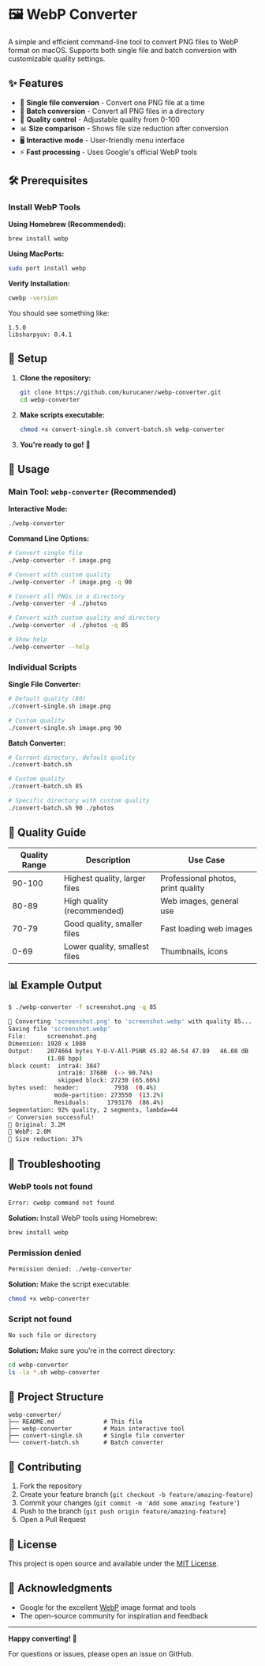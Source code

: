 # 🖼️ WebP Converter

A simple and efficient command-line tool to convert PNG files to WebP format on macOS. Supports both single file and batch conversion with customizable quality settings.

## ✨ Features

- 🔄 **Single file conversion** - Convert one PNG file at a time
- 📁 **Batch conversion** - Convert all PNG files in a directory
- 🎯 **Quality control** - Adjustable quality from 0-100
- 📊 **Size comparison** - Shows file size reduction after conversion
- 🖥️ **Interactive mode** - User-friendly menu interface
- ⚡ **Fast processing** - Uses Google's official WebP tools

## 🛠️ Prerequisites

### Install WebP Tools

**Using Homebrew (Recommended):**

```bash
brew install webp
```

**Using MacPorts:**

```bash
sudo port install webp
```

**Verify Installation:**

```bash
cwebp -version
```

You should see something like:

```
1.5.0
libsharpyuv: 0.4.1
```

## 🚀 Setup

1. **Clone the repository:**

   ```bash
   git clone https://github.com/kurucaner/webp-converter.git
   cd webp-converter
   ```

2. **Make scripts executable:**

   ```bash
   chmod +x convert-single.sh convert-batch.sh webp-converter
   ```

3. **You're ready to go!** 🎉

## 📖 Usage

### Main Tool: `webp-converter` (Recommended)

**Interactive Mode:**

```bash
./webp-converter
```

**Command Line Options:**

```bash
# Convert single file
./webp-converter -f image.png

# Convert with custom quality
./webp-converter -f image.png -q 90

# Convert all PNGs in a directory
./webp-converter -d ./photos

# Convert with custom quality and directory
./webp-converter -d ./photos -q 85

# Show help
./webp-converter --help
```

### Individual Scripts

**Single File Converter:**

```bash
# Default quality (80)
./convert-single.sh image.png

# Custom quality
./convert-single.sh image.png 90
```

**Batch Converter:**

```bash
# Current directory, default quality
./convert-batch.sh

# Custom quality
./convert-batch.sh 85

# Specific directory with custom quality
./convert-batch.sh 90 ./photos
```

## 🎯 Quality Guide

| Quality Range | Description                   | Use Case                           |
| ------------- | ----------------------------- | ---------------------------------- |
| 90-100        | Highest quality, larger files | Professional photos, print quality |
| 80-89         | High quality (recommended)    | Web images, general use            |
| 70-79         | Good quality, smaller files   | Fast loading web images            |
| 0-69          | Lower quality, smallest files | Thumbnails, icons                  |

## 📊 Example Output

```bash
$ ./webp-converter -f screenshot.png -q 85

🔄 Converting 'screenshot.png' to 'screenshot.webp' with quality 85...
Saving file 'screenshot.webp'
File:      screenshot.png
Dimension: 1920 x 1080
Output:    2074664 bytes Y-U-V-All-PSNR 45.82 46.54 47.89   46.08 dB
           (1.08 bpp)
block count:  intra4: 3847
              intra16: 37680  (-> 90.74%)
              skipped block: 27230 (65.66%)
bytes used:  header:          7938  (0.4%)
             mode-partition: 273550  (13.2%)
             Residuals:     1793176  (86.4%)
Segmentation: 92% quality, 2 segments, lambda=44
✅ Conversion successful!
📁 Original: 3.2M
📁 WebP: 2.0M
💾 Size reduction: 37%
```

## 🔧 Troubleshooting

### WebP tools not found

```bash
Error: cwebp command not found
```

**Solution:** Install WebP tools using Homebrew:

```bash
brew install webp
```

### Permission denied

```bash
Permission denied: ./webp-converter
```

**Solution:** Make the script executable:

```bash
chmod +x webp-converter
```

### Script not found

```bash
No such file or directory
```

**Solution:** Make sure you're in the correct directory:

```bash
cd webp-converter
ls -la *.sh webp-converter
```

## 📁 Project Structure

```
webp-converter/
├── README.md              # This file
├── webp-converter         # Main interactive tool
├── convert-single.sh      # Single file converter
└── convert-batch.sh       # Batch converter
```

## 🤝 Contributing

1. Fork the repository
2. Create your feature branch (`git checkout -b feature/amazing-feature`)
3. Commit your changes (`git commit -m 'Add some amazing feature'`)
4. Push to the branch (`git push origin feature/amazing-feature`)
5. Open a Pull Request

## 📝 License

This project is open source and available under the [MIT License](LICENSE).

## 🙏 Acknowledgments

- Google for the excellent [WebP](https://developers.google.com/speed/webp) image format and tools
- The open-source community for inspiration and feedback

---

**Happy converting! 🎉**

For questions or issues, please open an issue on GitHub.
